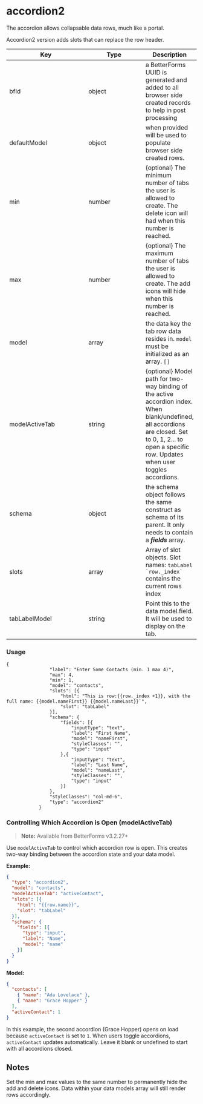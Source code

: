 # accordion2

The accordion allows collapsable data rows, much like a portal.

Accordion2 version adds slots that can replace the row header.&#x20;

<table><thead><tr><th width="205">Key</th><th width="147.33333333333331">Type</th><th>Description</th></tr></thead><tbody><tr><td>bfId</td><td>object</td><td>a BetterForms UUID is generated and added to all browser side created records to help in post processing</td></tr><tr><td>defaultModel</td><td>object</td><td>when provided will be used to populate browser side created rows.</td></tr><tr><td>min</td><td>number</td><td>{optional} The minimum number of tabs the user is allowed to create. The delete icon will had when this number is reached.</td></tr><tr><td>max</td><td>number</td><td>{optional} The maximum number of tabs the user is allowed to create. The add icons will hide when this number is reached.</td></tr><tr><td>model</td><td>array</td><td>the data key the tab row data resides in. <code>model</code> must be initialized as an array. <code>[]</code></td></tr><tr><td>modelActiveTab</td><td>string</td><td>{optional} Model path for two-way binding of the active accordion index. When blank/undefined, all accordions are closed. Set to 0, 1, 2... to open a specific row. Updates when user toggles accordions.</td></tr><tr><td>schema</td><td>object</td><td>the schema object follows the same construct as schema of its parent. It only needs to contain a <em><strong>fields</strong></em> array.</td></tr><tr><td>slots</td><td>array</td><td>Array of slot objects. Slot names: <code>tabLabel</code><br><code>`row._index`</code> contains the current rows index</td></tr><tr><td>tabLabelModel</td><td>string</td><td>Point this to the data model.field. It will be used to display on the tab.</td></tr></tbody></table>

### Usage

```
{
                "label": "Enter Some Contacts (min. 1 max 4)",
                "max": 4,
                "min": 1,
                "model": "contacts",
                "slots": [{
                    "html": "This is row:{{row._index +1}}, with the full name: {{model.nameFirst}} {{model.nameLast}}`",
                    "slot": "tabLabel"
                }],
                "schema": {
                    "fields": [{
                        "inputType": "text",
                        "label": "First Name",
                        "model": "nameFirst",
                        "styleClasses": "",
                        "type": "input"
                    },{
                        "inputType": "text",
                        "label": "Last Name",
                        "model": "nameLast",
                        "styleClasses": "",
                        "type": "input"
                    }]
                },
                "styleClasses": "col-md-6",
                "type": "accordion2"
            }
```

### Controlling Which Accordion is Open (modelActiveTab)

> **Note:** Available from BetterForms v3.2.27+

Use `modelActiveTab` to control which accordion row is open. This creates two-way binding between the accordion state and your data model.

**Example:**
```json
{
  "type": "accordion2",
  "model": "contacts",
  "modelActiveTab": "activeContact",
  "slots": [{
    "html": "{{row.name}}",
    "slot": "tabLabel"
  }],
  "schema": {
    "fields": [{
      "type": "input",
      "label": "Name",
      "model": "name"
    }]
  }
}
```

**Model:**
```json
{
  "contacts": [
    { "name": "Ada Lovelace" },
    { "name": "Grace Hopper" }
  ],
  "activeContact": 1
}
```

In this example, the second accordion (Grace Hopper) opens on load because `activeContact` is set to `1`. When users toggle accordions, `activeContact` updates automatically. Leave it blank or undefined to start with all accordions closed.

## Notes

Set the min and max values to the same number to permanently hide the add and delete icons. Data within your data models array will still render rows accordingly.
